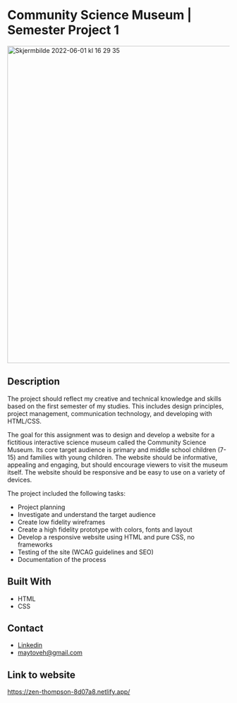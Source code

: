 # Community Science Museum | Semester Project 1

<img width="720" alt="Skjermbilde 2022-06-01 kl  16 29 35" src="https://user-images.githubusercontent.com/89157761/171429115-a717c7ed-989d-4a3c-a0a3-87d407fba2c6.png">


## Description

The project should reflect my creative and technical knowledge and skills based on the first semester of my studies. This includes design principles, project management, communication technology, and developing with HTML/CSS.

The goal for this assignment was to design and develop a website for a fictitious interactive science museum called the Community Science Museum. Its core target audience is primary and middle school children (7-15) and families with young children. The website should be informative, appealing and engaging, but should encourage viewers to visit the museum itself. The website should be responsive and be easy to use on a variety of devices.


The project included the following tasks:

- Project planning
- Investigate and understand the target audience
- Create low fidelity wireframes
- Create a high fidelity prototype with colors, fonts and layout
- Develop a responsive website using HTML and pure CSS, no frameworks
- Testing of the site (WCAG guidelines and SEO)
- Documentation of the process

## Built With

- HTML
- CSS

## Contact

- [Linkedin](https://www.linkedin.com/in/may-tove-hovdal-24b406153/)
- maytoveh@gmail.com

## Link to website

https://zen-thompson-8d07a8.netlify.app/
